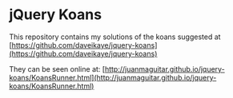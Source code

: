 # jQuery Koans

This repository contains my solutions of the koans suggested at [https://github.com/daveikaye/jquery-koans](https://github.com/daveikaye/jquery-koans)

They can be seen online at: [http://juanmaguitar.github.io/jquery-koans/KoansRunner.html](http://juanmaguitar.github.io/jquery-koans/KoansRunner.html)